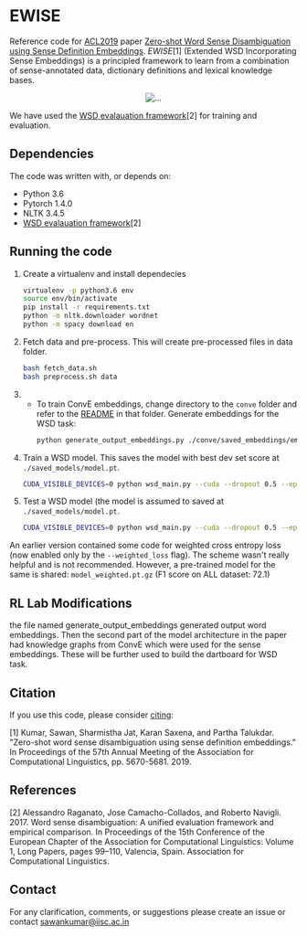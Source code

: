 # EWISE

Reference code for [ACL2019](http://acl2019.org/) paper [Zero-shot Word Sense Disambiguation using Sense Definition Embeddings](https://www.aclweb.org/anthology/P19-1568/).
*EWISE*[1] (Extended WSD Incorporating Sense Embeddings) is a principled framework to learn from a combination of sense-annotated data, dictionary definitions and lexical knowledge bases.

<p align="center">
  <img align="center" src="https://github.com/malllabiisc/EWISE/blob/master/images/architecture.png" alt="...">
</p>

We have used the [WSD evalauation framework](http://lcl.uniroma1.it/wsdeval)[2] for training and evaluation.

## Dependencies
The code was written with, or depends on:
* Python 3.6
* Pytorch 1.4.0
* NLTK 3.4.5
* [WSD evalauation framework](http://lcl.uniroma1.it/wsdeval)[2]

## Running the code
1. Create a virtualenv and install dependecies
      ```bash
      virtualenv -p python3.6 env
      source env/bin/activate
      pip install -r requirements.txt
      python -m nltk.downloader wordnet
      python -m spacy download en
      ```         
1. Fetch data and pre-process. This will create pre-processed files in data folder.
      ```bash
      bash fetch_data.sh  
      bash preprocess.sh data
      ```     
1.  * To train ConvE embeddings, change directory to the ```conve``` folder and refer to the [README](./conve/README.md) in that folder. Generate embeddings for the WSD task:
      ```bash
      python generate_output_embeddings.py ./conve/saved_embeddings/embeddings.npz data conve_embeddings  
      ```   
1.  Train a WSD model. This saves the model with best dev set score at ```./saved_models/model.pt```.
      ```bash
      CUDA_VISIBLE_DEVICES=0 python wsd_main.py --cuda --dropout 0.5 --epochs 200 --input_directory ./data --scorer ./ --output_embedding customnpz-o_id_embedding_conve_embeddings.npz --train semcor --val semeval2007 --lr 0.0001 --predict_on_unseen --save ./saved_models/model.pt
      ```
1. Test a WSD model (the model is assumed to saved at ```./saved_models/model.pt```.
      ```bash
      CUDA_VISIBLE_DEVICES=0 python wsd_main.py --cuda --dropout 0.5 --epochs 0 --input_directory ./data --scorer ./ --output_embedding customnpz-o_id_embedding_conve_embeddings.npz --train semcor --val semeval2007 --lr 0.0001 --predict_on_unseen --evaluate --pretrained ./saved_models/model.pt
      ```

An earlier version contained some code for weighted cross entropy loss (now enabled only by the ```--weighted_loss``` flag). The scheme wasn't really helpful and is not recommended. However, a pre-trained model for the same is shared: ```model_weighted.pt.gz``` (F1 score on ALL dataset: 72.1)

## RL Lab Modifications
the file named generate_output_embeddings generated output word embeddings. Then the second part of the model architecture in the paper had knowledge graphs from ConvE which were used for the sense embeddings. These will be further used to build the dartboard for WSD task.
      
## Citation
If you use this code, please consider [citing](https://www.aclweb.org/anthology/P19-1568.bib):

[1] Kumar, Sawan, Sharmistha Jat, Karan Saxena, and Partha Talukdar. "Zero-shot word sense disambiguation using sense definition embeddings." In Proceedings of the 57th Annual Meeting of the Association for Computational Linguistics, pp. 5670-5681. 2019.

## References
[2] Alessandro Raganato, Jose Camacho-Collados, and Roberto Navigli. 2017. Word sense disambiguation: A unified evaluation framework and empirical comparison. In Proceedings of the 15th Conference of the European Chapter of the Association for Computational Linguistics: Volume 1, Long Papers, pages 99–110, Valencia, Spain. Association for Computational Linguistics.

## Contact
For any clarification, comments, or suggestions please create an issue or contact sawankumar@iisc.ac.in
